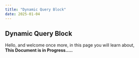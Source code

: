 ```yaml
---
title: "Dynamic Query Block"
date: 2025-01-04
---
```


## Dynamic Query Block

Hello, and welcome once more, in this page you will learn about,  
**This Document is in Progress…..**
